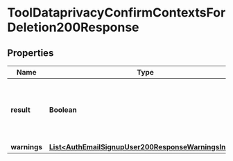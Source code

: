 

# ToolDataprivacyConfirmContextsForDeletion200Response


## Properties

| Name | Type | Description | Notes |
|------------ | ------------- | ------------- | -------------|
|**result** | **Boolean** | Whether the record was properly marked for deletion or not |  |
|**warnings** | [**List&lt;AuthEmailSignupUser200ResponseWarningsInner&gt;**](AuthEmailSignupUser200ResponseWarningsInner.md) |  |  [optional] |



